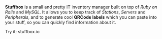 **Stuffbox** is a small and pretty IT inventory manager built on top of *Ruby on Rails* and *MySQL*. It allows you to keep track of *Stations*, *Servers* and *Peripherals*, and to generate cool **QRCode labels** which you can paste into your stuff, so you can quickly find information about it.

Try it:    stuffbox.io
